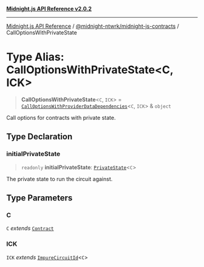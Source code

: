 [**Midnight.js API Reference v2.0.2**](../../../README.md)

***

[Midnight.js API Reference](../../../packages.md) / [@midnight-ntwrk/midnight-js-contracts](../README.md) / CallOptionsWithPrivateState

# Type Alias: CallOptionsWithPrivateState\<C, ICK\>

> **CallOptionsWithPrivateState**\<`C`, `ICK`\> = [`CallOptionsWithProviderDataDependencies`](CallOptionsWithProviderDataDependencies.md)\<`C`, `ICK`\> & `object`

Call options for contracts with private state.

## Type Declaration

### initialPrivateState

> `readonly` **initialPrivateState**: [`PrivateState`](../../midnight-js-types/type-aliases/PrivateState.md)\<`C`\>

The private state to run the circuit against.

## Type Parameters

### C

`C` *extends* [`Contract`](../../midnight-js-types/interfaces/Contract.md)

### ICK

`ICK` *extends* [`ImpureCircuitId`](../../midnight-js-types/type-aliases/ImpureCircuitId.md)\<`C`\>
